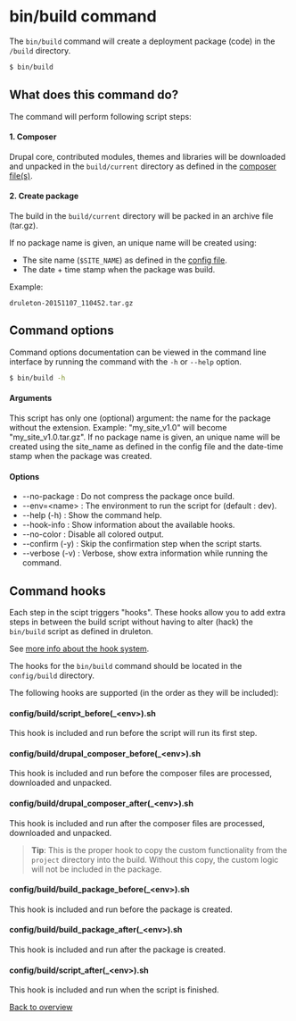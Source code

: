 # bin/build command
The `bin/build` command will create a deployment package (code) in the `/build`
directory.

```bash
$ bin/build
```



## What does this command do?
The command will perform following script steps:

#### 1. Composer
Drupal core, contributed modules, themes and libraries will be downloaded and
unpacked in the `build/current` directory as defined in the
[composer file(s)][link-config-composer].

#### 2. Create package
The build in the `build/current` directory will be packed in an archive file
(tar.gz).

If no package name is given, an unique name will be created using:

- The site name (`$SITE_NAME`) as defined in the
  [config file][link-config-config].
- The date + time stamp when the package was build.

Example:

```
druleton-20151107_110452.tar.gz
```



## Command options
Command options documentation can be viewed in the command line interface by
running the command with the `-h` or `--help` option.

```bash
$ bin/build -h
```

#### Arguments
This script has only one (optional) argument: the name for the package without
the extension. Example: "my_site_v1.0" will become "my_site_v1.0.tar.gz".
If no package name is given, an unique name will be created using the site_name
as defined in the config file and the date-time stamp when the package was
created.

#### Options
- --no-package : Do not compress the package once build.
- --env=\<name\> : The environment to run the script for (default : dev).
- --help (-h) : Show the command help.
- --hook-info : Show information about the available hooks.
- --no-color : Disable all colored output.
- --confirm (-y) : Skip the confirmation step when the script starts.
- --verbose (-v) : Verbose, show extra information while running the command.



## Command hooks
Each step in the scipt triggers "hooks". These hooks allow you to add extra
steps in between the build script without having to alter (hack) the
`bin/build` script as defined in druleton.

See [more info about the hook system][link-hooks].

The hooks for the `bin/build` command should be located in the
`config/build` directory.

The following hooks are supported (in the order as they will be included):


#### config/build/script_before(_\<env\>).sh
This hook is included and run before the script will run its first step.

#### config/build/drupal_composer_before(_\<env\>).sh
This hook is included and run before the composer files are processed, downloaded
and unpacked.

#### config/build/drupal_composer_after(_\<env\>).sh
This hook is included and run after the composer files are processed, downloaded
and unpacked.

> **Tip**: This is the proper hook to copy the custom functionality from the
> `project` directory into the build. Without this copy, the custom logic will
> not be included in the package.

#### config/build/build_package_before(_\<env\>).sh
This hook is included and run before the package is created.

#### config/build/build_package_after(_\<env\>).sh
This hook is included and run after the package is created.

#### config/build/script_after(_\<env\>).sh
This hook is included and run when the script is finished.



[Back to overview][link-overview]



[link-config-config]: config-config.md
[link-config-composer]: config-composer.md
[link-hooks]: hooks.md

[link-overview]: README.md
